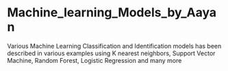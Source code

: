 # Machine_learning_Models_by_Aayan
Various Machine Learning Classification and Identification models has been described in various examples using K nearest neighbors, Support Vector Machine, Random Forest, Logistic Regression and many more
